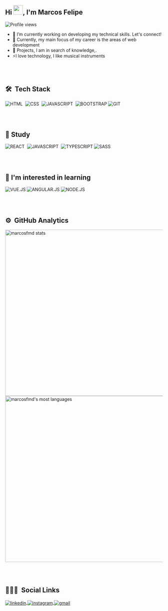 
<h2 align="left">Hi <img src="https://raw.githubusercontent.com/kaueMarques/kaueMarques/master/hi.gif" height="30px">, I'm Marcos Felipe</h2>
<p align="left"> <img src="https://komarev.com/ghpvc/?username=marcosfmd&color=yellow" alt="Profile views" /> </p>

- 🔭 I’m currently working on developing my technical skills. Let's connect!
- 🌱 Currently, my main focus of my career is the areas of web development
- 👯 Projects, I am in search of knowledge,.
- ⚡I love technology, I like musical instruments

<br><br>

## 🛠 &nbsp;Tech Stack

![HTML](https://img.shields.io/badge/HTML5-E34F26?style=for-the-badge&logo=html5&logoColor=white)&nbsp;
![CSS](https://img.shields.io/badge/CSS3-1572B6?style=for-the-badge&logo=css3&logoColor=white)&nbsp;
![JAVASCRIPT](https://img.shields.io/badge/JavaScript-F7DF1E?style=for-the-badge&logo=javascript&logoColor=black)&nbsp;
![BOOTSTRAP](https://img.shields.io/badge/Bootstrap-563D7C?style=for-the-badge&logo=bootstrap&logoColor=white)
![GIT](https://img.shields.io/badge/GIT-E44C30?style=for-the-badge&logo=git&logoColor=white)&nbsp;

<br><br>

## 📙 Study
![REACT](https://img.shields.io/badge/React-20232A?style=for-the-badge&logo=react&logoColor=61DAFB)&nbsp;
![JAVASCRIPT](https://img.shields.io/badge/JavaScript-F7DF1E?style=for-the-badge&logo=javascript&logoColor=black)&nbsp;
![TYPESCRIPT](https://img.shields.io/badge/TypeScript-007ACC?style=for-the-badge&logo=typescript&logoColor=white)
![SASS](https://img.shields.io/badge/Sass-CC6699?style=for-the-badge&logo=sass&logoColor=white)

<br><br>


## 📘 I'm interested in learning
![VUE.JS](https://img.shields.io/badge/Vue.js-35495E?style=for-the-badge&logo=vue.js&logoColor=4FC08D)
![ANGULAR.JS](https://img.shields.io/badge/AngularJS-E23237?style=for-the-badge&logo=angularjs&logoColor=white)
![NODE.JS](	https://img.shields.io/badge/Node.js-43853D?style=for-the-badge&logo=node.js&logoColor=white)

<br><br>

## ⚙️ &nbsp;GitHub Analytics

<p align="left">
<img width="530em" src="https://github-readme-stats.vercel.app/api?username=marcosfmd&show_icons=true&theme=github_dark" alt="marcosfmd stats" />
<img width="530em" src="https://github-readme-stats.vercel.app/api/top-langs/?username=marcosfmd&layout=compact&theme=github_dark" alt="marcosfmd's most languages"/>

<br><br>

## 👨🏽‍🦲 &nbsp;Social Links

<p align="left">
<a href="https://www.linkedin.com/in/marcos-felipe-277ba3215/" target="_blank">
  <img align="center" src="https://img.shields.io/badge/LinkedIn-0077B5?style=for-the-badge&logo=linkedin&logoColor=white" alt="linkedin"/>
</a>
<a href="https://www.instagram.com/marcos.maia.d" target="_blank">
 <img align="center" src="https://img.shields.io/badge/Instagram-E4405F?style=for-the-badge&logo=instagram&logoColor=white" alt="instagram"/>
</a>
<a href="mailto:marcosfelipemaia16@gmail.com" target="_blank">
 <img align="center" src="https://img.shields.io/badge/Gmail-D14836?style=for-the-badge&logo=gmail&logoColor=white" alt="gmail"/>
</a>
</p>


<!--
**marcosfmd/marcosfmd** is a ✨ _special_ ✨ repository because its `README.md` (this file) appears on your GitHub profile.

Here are some ideas to get you started:

- 🔭 I’m currently working on ...
- 🌱 I’m currently learning ...
- 👯 I’m looking to collaborate on ...
- 🤔 I’m looking for help with ...
- 💬 Ask me about ...
- 📫 How to reach me: ...
- 😄 Pronouns: ...
- ⚡ Fun fact: ...
-->

